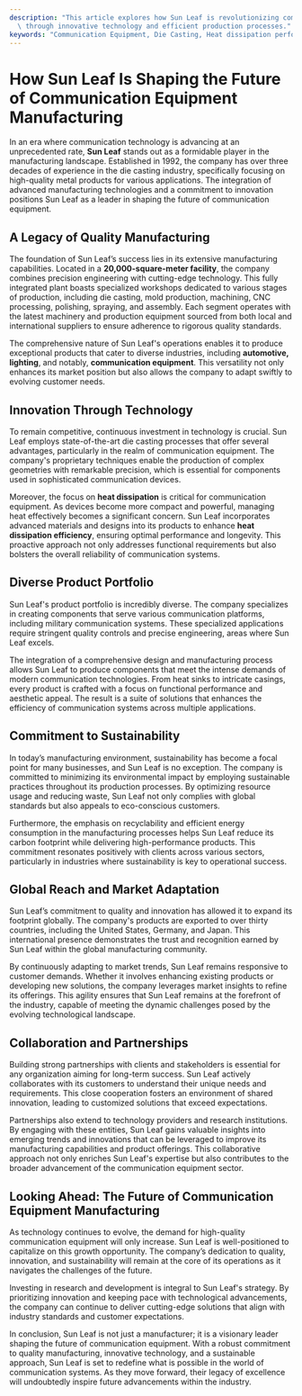 ```yaml
---
description: "This article explores how Sun Leaf is revolutionizing communication equipment manufacturing\
  \ through innovative technology and efficient production processes."
keywords: "Communication Equipment, Die Casting, Heat dissipation performance, Heat sink"
---
```

# How Sun Leaf Is Shaping the Future of Communication Equipment Manufacturing

In an era where communication technology is advancing at an unprecedented rate, **Sun Leaf** stands out as a formidable player in the manufacturing landscape. Established in 1992, the company has over three decades of experience in the die casting industry, specifically focusing on high-quality metal products for various applications. The integration of advanced manufacturing technologies and a commitment to innovation positions Sun Leaf as a leader in shaping the future of communication equipment.

## A Legacy of Quality Manufacturing

The foundation of Sun Leaf’s success lies in its extensive manufacturing capabilities. Located in a **20,000-square-meter facility**, the company combines precision engineering with cutting-edge technology. This fully integrated plant boasts specialized workshops dedicated to various stages of production, including die casting, mold production, machining, CNC processing, polishing, spraying, and assembly. Each segment operates with the latest machinery and production equipment sourced from both local and international suppliers to ensure adherence to rigorous quality standards.

The comprehensive nature of Sun Leaf's operations enables it to produce exceptional products that cater to diverse industries, including **automotive, lighting**, and notably, **communication equipment**. This versatility not only enhances its market position but also allows the company to adapt swiftly to evolving customer needs.

## Innovation Through Technology

To remain competitive, continuous investment in technology is crucial. Sun Leaf employs state-of-the-art die casting processes that offer several advantages, particularly in the realm of communication equipment. The company's proprietary techniques enable the production of complex geometries with remarkable precision, which is essential for components used in sophisticated communication devices.

Moreover, the focus on **heat dissipation** is critical for communication equipment. As devices become more compact and powerful, managing heat effectively becomes a significant concern. Sun Leaf incorporates advanced materials and designs into its products to enhance **heat dissipation efficiency**, ensuring optimal performance and longevity. This proactive approach not only addresses functional requirements but also bolsters the overall reliability of communication systems.

## Diverse Product Portfolio

Sun Leaf's product portfolio is incredibly diverse. The company specializes in creating components that serve various communication platforms, including military communication systems. These specialized applications require stringent quality controls and precise engineering, areas where Sun Leaf excels. 

The integration of a comprehensive design and manufacturing process allows Sun Leaf to produce components that meet the intense demands of modern communication technologies. From heat sinks to intricate casings, every product is crafted with a focus on functional performance and aesthetic appeal. The result is a suite of solutions that enhances the efficiency of communication systems across multiple applications.

## Commitment to Sustainability

In today’s manufacturing environment, sustainability has become a focal point for many businesses, and Sun Leaf is no exception. The company is committed to minimizing its environmental impact by employing sustainable practices throughout its production processes. By optimizing resource usage and reducing waste, Sun Leaf not only complies with global standards but also appeals to eco-conscious customers.

Furthermore, the emphasis on recyclability and efficient energy consumption in the manufacturing processes helps Sun Leaf reduce its carbon footprint while delivering high-performance products. This commitment resonates positively with clients across various sectors, particularly in industries where sustainability is key to operational success.

## Global Reach and Market Adaptation

Sun Leaf’s commitment to quality and innovation has allowed it to expand its footprint globally. The company's products are exported to over thirty countries, including the United States, Germany, and Japan. This international presence demonstrates the trust and recognition earned by Sun Leaf within the global manufacturing community.

By continuously adapting to market trends, Sun Leaf remains responsive to customer demands. Whether it involves enhancing existing products or developing new solutions, the company leverages market insights to refine its offerings. This agility ensures that Sun Leaf remains at the forefront of the industry, capable of meeting the dynamic challenges posed by the evolving technological landscape.

## Collaboration and Partnerships

Building strong partnerships with clients and stakeholders is essential for any organization aiming for long-term success. Sun Leaf actively collaborates with its customers to understand their unique needs and requirements. This close cooperation fosters an environment of shared innovation, leading to customized solutions that exceed expectations.

Partnerships also extend to technology providers and research institutions. By engaging with these entities, Sun Leaf gains valuable insights into emerging trends and innovations that can be leveraged to improve its manufacturing capabilities and product offerings. This collaborative approach not only enriches Sun Leaf's expertise but also contributes to the broader advancement of the communication equipment sector.

## Looking Ahead: The Future of Communication Equipment Manufacturing

As technology continues to evolve, the demand for high-quality communication equipment will only increase. Sun Leaf is well-positioned to capitalize on this growth opportunity. The company’s dedication to quality, innovation, and sustainability will remain at the core of its operations as it navigates the challenges of the future.

Investing in research and development is integral to Sun Leaf's strategy. By prioritizing innovation and keeping pace with technological advancements, the company can continue to deliver cutting-edge solutions that align with industry standards and customer expectations. 

In conclusion, Sun Leaf is not just a manufacturer; it is a visionary leader shaping the future of communication equipment. With a robust commitment to quality manufacturing, innovative technology, and a sustainable approach, Sun Leaf is set to redefine what is possible in the world of communication systems. As they move forward, their legacy of excellence will undoubtedly inspire future advancements within the industry.
